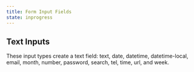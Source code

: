 ```yaml
---
title: Form Input Fields
state: inprogress
---
```


Text Inputs
--

These input types create a text field: text, date, datetime, datetime-local, email, month, number, password, search, tel, time, url, and week.
